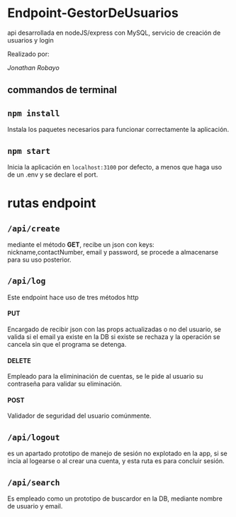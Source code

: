 # Endpoint-GestorDeUsuarios
api desarrollada en nodeJS/express con MySQL, servicio de creación de usuarios y login

Realizado por:

_Jonathan  Robayo_ 

## commandos de terminal 

## `npm install`
Instala los paquetes necesarios para funcionar correctamente la aplicación.

## `npm start`
Inicia la aplicación en `localhost:3100` por defecto, a menos que haga uso de un .env y se declare el port.

# rutas endpoint 

## `/api/create`
mediante el método **GET**, recibe un json con keys: nickname,contactNumber, email y password, se procede a almacenarse para su uso posterior.

## `/api/log`
Este endpoint hace uso de tres métodos http

#### PUT
Encargado de recibir json con las props actualizadas o no del usuario, se valida si el email ya existe en la DB si existe se rechaza y la operación se cancela sin que el programa se detenga. 
#### DELETE
Empleado para la elimininación de cuentas, se le pide al usuario su contraseña para validar su eliminación.
#### POST 
Validador de seguridad del usuario comúnmente.

## `/api/logout`
es un apartado prototipo de manejo de sesión no explotado en la app, si se incia al logearse o al crear una cuenta, y esta ruta es para concluir sesión.

## `/api/search`
Es empleado como un prototipo de buscardor en la DB, mediante nombre de usuario y email.
